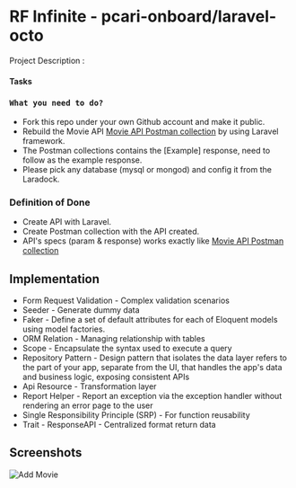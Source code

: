 # RF Infinite - pcari-onboard/laravel-octo

Project Description : 
#### Tasks
### `What you need to do?`

- Fork this repo under your own Github account and make it public.
- Rebuild the Movie API [Movie API Postman collection](https://raw.githubusercontent.com/pcari-onboard/laravel-octo/master/Movie%20API.postman_collection.json?token=AB5WC65UEEM3SCHPQ3SYPODBNZZ3A) by using Laravel framework.
- The Postman collections contains the [Example] response, need to follow as the example response. 
- Please pick any database (mysql or mongod) and config it from the Laradock. 

### Definition of Done

- Create API with Laravel. 
- Create Postman collection with the API created. 
- API's specs (param & response) works exactly like [Movie API Postman collection](https://raw.githubusercontent.com/pcari-onboard/laravel-octo/master/Movie%20API.postman_collection.json?token=AB5WC65UEEM3SCHPQ3SYPODBNZZ3A)

## Implementation
- Form Request Validation - Complex validation scenarios
- Seeder - Generate dummy data
- Faker - Define a set of default attributes for each of Eloquent models using model factories.
- ORM Relation - Managing relationship with tables
- Scope - Encapsulate the syntax used to execute a query
- Repository Pattern - Design pattern that isolates the data layer refers to the part of your app, separate from the UI, that handles the app's data and business logic, exposing consistent APIs
- Api Resource - Transformation layer
- Report Helper - Report an exception via the exception handler without rendering an error page to the user
- Single Responsibility Principle (SRP) - For function reusability
- Trait - ResponseAPI - Centralized format return data

## Screenshots 

![Add Movie](https://github.com/hafizhhadi/laravel-octo/assets/93474461/ffbe0222-268e-4d80-a215-3c2f1ca32e42)
